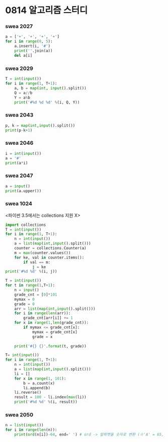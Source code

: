 # 0814 알고리즘 스터디

### swea 2027

```python
a = ['+', '+', '+', '+']
for i in range(0, 5):
    a.insert(i, '#')
    print(''.join(a))
    del a[i]
```



### swea 2029

```python
T = int(input())
for i in range(1, T+1):
    a, b = map(int, input().split())
    Q = a//b
    Y = a%b
    print('#%d %d %d' %(i, Q, Y))
```





### swea 2043

```python
p, k = map(int,input().split())
print(p-k+1)
```





### swea 2046

```python
i = int(input())
a = '#'
print(a*i)
```



### swea 2047

```python
a = input()
print(a.upper())
```



### swea 1024

<파이썬 3.5에서는 collections 지원 X>

```python
import collections
T = int(input())
for i in range(1, T+1):
    n = int(input())
    a = list(map(int,input().split()))
    counter = collections.Counter(a)
    m = max(counter.values())
    for ke, val in counter.items():
        if val == m:
            j = ke
print('#%d %d' %(i, j))

```

```python
T = int(input())
for t in range(1,T+1):
    n = input()
    grade_cnt = [0]*101
    mymax = 0 
    grade = 0
    arr = list(map(int,input().split()))
    for i in range(len(arr)):
        grade_cnt[arr[i]] += 1
    for x in range(1,len(grade_cnt)):
        if mymax <= grade_cnt[x]:
            mymax = grade_cnt[x]
            grade = x
 
    print('#{} {}'.format(t, grade))
```

```python
T= int(input())
for i in range(1, T+1):
    n = int(input())
    a = list(map(int,input().split()))
    li = []
    for x in range(1, 101):
        b = a.count(x)
        li.append(b)
    li.reverse()
    result = 100 - li.index(max(li))
    print('#%d %d' %(i, result))
```



### swea 2050

```python
n = list(input())
for i in range(len(n)):
    print(ord(n[i])-64, end=' ') # ord -> 알파벳을 숫자로 변환 (※'A' = 65, 따라서 -64를 넣어줌)
```

